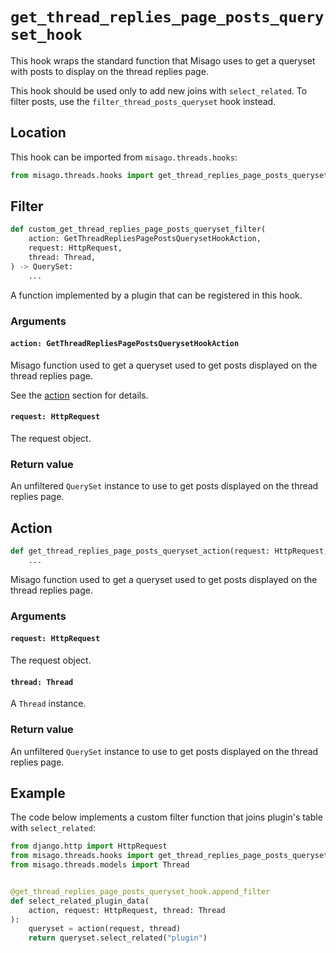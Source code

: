 # `get_thread_replies_page_posts_queryset_hook`

This hook wraps the standard function that Misago uses to get a queryset with posts to display on the thread replies page.

This hook should be used only to add new joins with `select_related`. To filter posts, use the `filter_thread_posts_queryset` hook instead.


## Location

This hook can be imported from `misago.threads.hooks`:

```python
from misago.threads.hooks import get_thread_replies_page_posts_queryset_hook
```


## Filter

```python
def custom_get_thread_replies_page_posts_queryset_filter(
    action: GetThreadRepliesPagePostsQuerysetHookAction,
    request: HttpRequest,
    thread: Thread,
) -> QuerySet:
    ...
```

A function implemented by a plugin that can be registered in this hook.


### Arguments

#### `action: GetThreadRepliesPagePostsQuerysetHookAction`

Misago function used to get a queryset used to get posts displayed on the thread replies page.

See the [action](#action) section for details.


#### `request: HttpRequest`

The request object.


### Return value

An unfiltered `QuerySet` instance to use to get posts displayed on the thread replies page.


## Action

```python
def get_thread_replies_page_posts_queryset_action(request: HttpRequest, thread: Thread) -> QuerySet:
    ...
```

Misago function used to get a queryset used to get posts displayed on the thread replies page.


### Arguments

#### `request: HttpRequest`

The request object.


#### `thread: Thread`

A `Thread` instance.


### Return value

An unfiltered `QuerySet` instance to use to get posts displayed on the thread replies page.


## Example

The code below implements a custom filter function that joins plugin's table with `select_related`:

```python
from django.http import HttpRequest
from misago.threads.hooks import get_thread_replies_page_posts_queryset_hook
from misago.threads.models import Thread


@get_thread_replies_page_posts_queryset_hook.append_filter
def select_related_plugin_data(
    action, request: HttpRequest, thread: Thread
):
    queryset = action(request, thread)
    return queryset.select_related("plugin")
```
